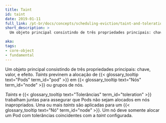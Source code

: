 ```yaml
---
title: Taint
id: taint
date: 2019-01-11
full_link: /pt-br/docs/concepts/scheduling-eviction/taint-and-toleration/
short_description: >
  Um objeto principal consistindo de três propriedades principais: chave, valor, e efeito. `Taints` previnem a alocação de Pods em nós ou grupos de nós.

aka:
tags:
- core-object
- fundamental
---
```

 Um objeto principal consistindo de três propriedades principais: chave, valor, e efeito. *Taints* previnem a alocação de {{< glossary_tooltip text="Pods" term_id="pod" >}} em {{< glossary_tooltip text="Nós" term_id="node" >}} ou grupos de nós.

<!--more-->

*Taints* e {{< glossary_tooltip text="Tolerâncias" term_id="toleration" >}} trabalham juntas para assegurar que Pods não sejam alocados em nós inapropriados. Uma ou mais *taints* são aplicadas para um {{< glossary_tooltip text="Nó" term_id="node" >}}. Um nó deve somente alocar um Pod com tolerâncias coincidentes com a *taint* configurada.
